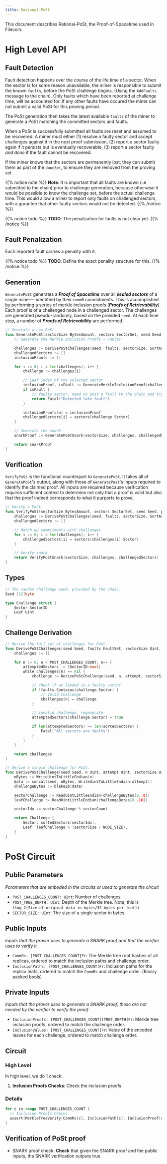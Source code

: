 ```yaml
---
title: Rational-PoSt
---
```


This document describes Rational-PoSt, the Proof-of-Spacetime used in Filecoin.

# High Level API

## Fault Detection

Fault detection happens over the course of the life time of a sector. When the sector is for some reason unavailable, the miner is responsible to submit the known `faults`, before the PoSt challenge begins. (Using the `AddFaults` message to the chain).
Only faults which have been reported at challenge time, will be accounted for. If any other faults have occured the miner can not submit a valid PoSt for this proving period.

The PoSt generation then takes the latest available `faults` of the miner to generate a PoSt matching the committed sectors and faults.

When a PoSt is successfully submitted all faults are reset and assumed to be recovered. A miner must either (1) resolve a faulty sector and accept challenges against it in the next proof submission, (2) report a sector faulty again if it persists but is eventually recoverable, (3) report a sector faulty *and done* if the fault cannot be recovered.

If the miner knows that the sectors are permanently lost, they can submit them as part of the `doneSet`, to ensure they are removed from the proving set.

{{% notice note %}}
**Note**: It is important that all faults are known (i.e submitted to the chain) prior to challenge generation, because otherwise it would be possible to know the challenge set, before the actual challenge time. This would allow a miner to report only faults on challenged sectors, with a gurantee that other faulty sectors would not be detected.
{{% /notice %}}


{{% notice todo %}}
**TODO**: The penalization for faults is not clear yet.
{{% /notice %}}

## Fault Penalization

Each reported fault carries a penality with it.

{{% notice todo %}}
**TODO**: Define the exact penality structure for this.
{{% /notice %}}

## Generation

`GeneratePoSt` generates a __*Proof of Spacetime*__ over all  __*sealed sectors*__ of a single miner— identified by their `commR` commitments. This is accomplished by performing a series of merkle inclusion proofs (__*Proofs of Retrievability*__). Each proof is of a challenged node in a challenged sector. The challenges are generated pseudo-randomly, based on the provided `seed`. At each time step, a number of __*Proofs of Retrievability*__ are performed.

```go
// Generate a new PoSt.
func GeneratePoSt(sectorSize BytesAmount, sectors SectorSet, seed Seed, faults FaultSet) PoStProof {
    // Generate the Merkle Inclusion Proofs + Faults

    challenges := DerivePoStChallenges(seed, faults, sectorSize, SortAsc(GetSectorIds(sectors)))
    challengedSectors := []
    inclusionProofs := []

    for i := 0; i < len(challenges); i++ {
        challenge := challenges[i]

        // Leaf index of the selected sector
        inclusionProof, isFault := GenerateMerkleInclusionProof(challenge.Sector, challenge.Leaf)
        if isFault {
            // faulty sector, need to post a fault to the chain and try to recover from it
            return Fatal("Detected late fault")
        }

        inclusionProofs[n] = inclusionProof
        challengedSectors[i] = sectors[challenge.Sector]
    }

    // Generate the snark
    snarkProof := GeneratePoStSnark(sectorSize, challenges, challengedSectors, inclusionProofs)

    return snarkProof
}
```

## Verification

`VerifyPoSt` is the functional counterpart to `GeneratePoSt`. It takes all of `GeneratePoSt`'s output, along with those of `GeneratePost`'s inputs required to identify the claimed proof. All inputs are required because verification requires sufficient context to determine not only that a proof is valid but also that the proof indeed corresponds to what it purports to prove.

```go
// Verify a PoSt.
func VerifyPoSt(sectorSize BytesAmount, sectors SectorSet, seed Seed, proof PoStProof, faults FaultSet) bool {
    challenges := DerivePoStChallenges(seed, faults, sectorSize, SortAsc(GetSectorIds(sectors)))
    challengedSectors := []

    // Match up commitments with challenges
    for i := 0; i < len(challenges); i++ {
        challengedSectors[i] = sectors[challenges[i].Sector]
    }

    // Verify snark
    return VerifyPoStSnark(sectorSize, challenges, challengedSectors)
}
```

## Types

```go
// The random challenge seed, provided by the chain.
Seed [32]byte
```

```go
type Challenge struct {
    Sector SectorID
    Leaf Uint
}
```

## Challenge Derivation

```go
// Derive the full set of challenges for PoSt.
func DerivePoStChallenges(seed Seed, faults FaultSet, sectorSize Uint, sortedSectors []SectorID) [POST_CHALLENGES_COUNT]Challenge {
    challenges := []

    for n := 0; n < POST_CHALLENGES_COUNT; n++ {
        attemptedSectors := {SectorID:bool}
        while challenges[n] == nil {
            challenge := DerivePoStChallenge(seed, n, attempt, sectorSize, sortedSectors)

            // check if we landed in a faulty sector
            if !faults.Contains(challenge.Sector) {
                // Valid challenge
                challenges[n] = challenge
            }

            // invalid challenge, regenerate
            attemptedSectors[challenge.Sector] = true

            if len(attemptedSectors) >= len(sortedSectors) {
                Fatal("All sectors are faulty")
            }
        }
    }

    return challenges
}

// Derive a single challenge for PoSt.
func DerivePoStChallenge(seed Seed, n Uint, attempt Uint, sectorSize Uint, sortedSectors []SectorID) Challenge {
    nBytes := WriteUintToLittleEndian(n)
    data := concat(seed, nBytes, WriteUintToLittleEndian(attempt))
    challengeBytes := blake2b(data)

    sectorChallenge := ReadUintLittleEndian(challengeBytes[0..8])
    leafChallenge := ReadUintLittleEndian(challengeBytes[8..16])

    sectorIdx := sectorChallenge % sectorCount

    return Challenge {
        Sector: sortedSectors[sectorIdx],
        Leaf: leafChallenge % (sectorSize / NODE_SIZE),
    }
}
```


# PoSt Circuit

## Public Parameters

*Parameters that are embeded in the circuits or used to generate the circuit*

- `POST_CHALLENGES_COUNT: UInt`: Number of challenges.
- `POST_TREE_DEPTH: UInt`: Depth of the Merkle tree. Note, this is `(log_2(Size of original data in bytes/32 bytes per leaf))`.
- `SECTOR_SIZE: UInt`: The size of a single sector in bytes.

## Public Inputs

*Inputs that the prover uses to generate a SNARK proof and that the verifier uses to verify it*

- `CommRs: [POST_CHALLENGES_COUNT]Fr`: The Merkle tree root hashes of all replicas, ordered to match the inclusion paths and challenge order.
- `InclusionPaths: [POST_CHALLENGES_COUNT]Fr`: Inclusion paths for the replica leafs, ordered to match the `CommRs` and challenge order. (Binary packed bools)

## Private Inputs

*Inputs that the prover uses to generate a SNARK proof, these are not needed by the verifier to verify the proof*

- `InclusionProofs: [POST_CHALLENGES_COUNT][TREE_DEPTH]Fr`: Merkle tree inclusion proofs, ordered to match the challenge order.
- `InclusionValues: [POST_CHALLENGES_COUNT]Fr`: Value of the encoded leaves for each challenge, ordered to match challenge order.


## Circuit

### High Level

In high level, we do 1 check:

1. **Inclusion Proofs Checks**: Check the inclusion proofs

### Details

```go
for c in range POST_CHALLENGES_COUNT {
  // Inclusion Proofs Checks
  assert(MerkleTreeVerify(CommRs[c], InclusionPath[c], InclusionProof[c], InclusionValue[c]))
}
```

## Verification of PoSt proof

- SNARK proof check: **Check** that given the SNARK proof and the public inputs, the SNARK verification outputs true
